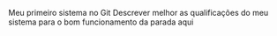 Meu primeiro sistema no Git
Descrever melhor as qualificações do meu sistema para o bom funcionamento da parada aqui